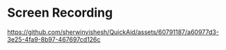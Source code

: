 # Screen Recording

https://github.com/sherwinvishesh/QuickAid/assets/60791187/a60977d3-3e25-4fa9-8b97-467697cd126c

